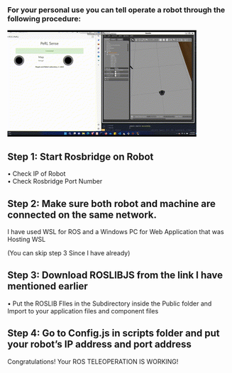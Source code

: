 ### For your personal use you can tell operate a robot through the following procedure:

![TeleOperation GIF](TeleOperation.gif)

## Step 1: Start Rosbridge on Robot
  • Check IP of Robot <br>
  • Check Rosbridge Port Number <br>

## Step 2: Make sure both robot and machine are connected on the  same network.
I have used WSL for ROS and a Windows PC for Web Application that was Hosting WSL


(You can skip step 3 Since I have already)
## Step 3: Download ROSLIBJS from the link I have mentioned earlier
  • Put the ROSLIB FIles in the Subdirectory inside the Public folder and Import to your application files and component files <br>
  
## Step 4: Go to Config.js in scripts folder and put your robot’s IP address and port address

Congratulations! Your ROS TELEOPERATION IS WORKING!
